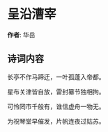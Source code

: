 # 呈沿漕宰

**作者**: 华岳

## 诗词内容

长亭不作马蹄迂，一叶孤蓬入帝都。

星布关津皆自放，雷封纂节独相拘。

可怜罔市千般有，谁信虚舟一物无。

为祝琴堂早催发，片帆连夜过姑苏。

